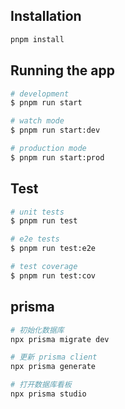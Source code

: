 ## Installation

```bash
pnpm install
```

## Running the app

```bash
# development
$ pnpm run start

# watch mode
$ pnpm run start:dev

# production mode
$ pnpm run start:prod
```

## Test

```bash
# unit tests
$ pnpm run test

# e2e tests
$ pnpm run test:e2e

# test coverage
$ pnpm run test:cov


```

## prisma

```bash
# 初始化数据库
npx prisma migrate dev

# 更新 prisma client
npx prisma generate

# 打开数据库看板
npx prisma studio
```
